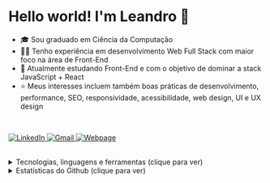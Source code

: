 <h1>Hello world! I'm Leandro 👋</h1>

<ul>
<li>🎓 Sou graduado em Ciência da Computação</li>
<li>👨‍💻 Tenho experiência em desenvolvimento Web Full Stack com maior foco na área de Front-End</li>
<li>🧠 Atualmente estudando Front-End e com o objetivo de dominar a stack JavaScript + React</li>
<li>⭐ Meus interesses incluem também boas práticas de desenvolvimento, performance, SEO, responsividade, acessibilidade, web design, UI e UX design</li>
</ul>
<br>

<p>
	<a href="https://www.linkedin.com/in/leandro-ranggel" target="_blank">
		<img src="https://img.shields.io/badge/linkedin-0077B5?style=for-the-badge&logo=linkedin&logoColor=white" alt="LinkedIn">
	</a>
	<a href="mailto:leandrorangelm@gmail.com" target="_blank">
		<img src="https://img.shields.io/badge/e--mail-D14836?style=for-the-badge&logo=gmail&logoColor=white" alt="Gmail">
	</a>
	<a href="https://leorangel.github.io/" target="_blank">
		<img src="https://img.shields.io/badge/leorangel.github.io-D14836?style=for-the-badge&color=0FBD52" alt="Webpage">
	</a>
</p>

<br>
<details>
<summary>Tecnologias, linguagens e ferramentas (clique para ver)</summary>
<ul>
<br>
	
> Estudando no momento:
<img alt="React" src="https://img.shields.io/badge/React-20232A?style=for-the-badge&logo=react&logoColor=61DAFB">
<img alt="JavaScript" src="https://img.shields.io/badge/JavaScript-20232A?style=for-the-badge&logo=javascript&logoColor=F7DF1E">
<img alt="Nextjs" src="https://img.shields.io/badge/Next.JS-20232A?style=for-the-badge&logo=nextdotjs&logoColor=000000">
<img alt="TypeScript" src="https://img.shields.io/badge/TypeScript-20232A?style=for-the-badge&logo=typescript&logoColor=007ACC">
<img alt="Styled Components" src="https://img.shields.io/badge/Styled--Components-20232A?style=for-the-badge&logo=styled-components&logoColor=DB7093">
<img alt="Jest" src="https://img.shields.io/badge/Jest-20232A?style=for-the-badge&logo=jest&logoColor=C21325">
<br><br>
		
> Quero, em breve, aprender mais sobre:
<img alt="Node.js" src="https://img.shields.io/badge/Node.js-20232A?style=for-the-badge&logo=node.js&logoColor=43853D"/>
<img alt="SASS" src="https://img.shields.io/badge/Sass-20232A?style=for-the-badge&logo=sass&logoColor=CC6699">
<img alt="Redux" src="https://img.shields.io/badge/Redux-20232A?style=for-the-badge&logo=redux&logoColor=593D88">
<img alt="Docker" src="https://img.shields.io/badge/Docker-20232A.svg?style=for-the-badge&logo=docker&logoColor=%230db7ed">
<img alt="Firebase" src="https://img.shields.io/badge/Firebase-20232A?style=for-the-badge&logo=firebase&logoColor=ffca28">
<img alt="React Native" src="https://img.shields.io/badge/React_Native-20232A?style=for-the-badge&logo=react&logoColor=61DAFB">
<br><br>
	
> Outras que uso ou já usei:
<img alt="HTML5" src="https://img.shields.io/badge/HTML5-20232A?style=for-the-badge&logo=html5&logoColor=E34F26">
<img alt="CSS3" src="https://img.shields.io/badge/CSS3-20232A?style=for-the-badge&logo=css3&logoColor=1572B6">
<img alt="PHP" src="https://img.shields.io/badge/PHP-20232A?style=for-the-badge&logo=php&logoColor=777BB4">
<img alt="Bootstrap" src="https://img.shields.io/badge/Bootstrap-20232A?style=for-the-badge&logo=bootstrap&logoColor=563D7C">
<img alt="Wordpress" src="https://img.shields.io/badge/Wordpress-20232A?style=for-the-badge&logo=wordpress&logoColor=21759B">
<img alt="Git" src="https://img.shields.io/badge/Git-20232A?style=for-the-badge&logo=git&logoColor=F05032">
<img alt="JQUery" src="https://img.shields.io/badge/jQuery-20232A?style=for-the-badge&logo=jquery&logoColor=0769AD">
<img alt="Python" src="https://img.shields.io/badge/Python-20232A?style=for-the-badge&logo=python&logoColor=14354C"/>
<img alt="Django" src="https://img.shields.io/badge/Django-20232A?style=for-the-badge&logo=django&logoColor=092E20">
<img alt="Laravel" src="https://img.shields.io/badge/Laravel-20232A?style=for-the-badge&logo=laravel&logoColor=FF2D20">
<img alt="Unity" src="https://img.shields.io/badge/Unity-20232A?style=for-the-badge&logo=unity&logoColor=100000">
<img alt="Photoshop" src="https://img.shields.io/badge/Photoshop-20232A.svg?style=for-the-badge&logo=adobe-photoshop&logoColor=24205E">
<img alt="Figma" src="https://img.shields.io/badge/Figma-20232A.svg?style=for-the-badge&logo=figma&logoColor=F24D1D">
	
</ul>
</details>

<details>
<summary>Estatísticas do Github (clique para ver)</summary>
<br />
<ul>

<p align="left">
	<img align="center"  src="https://github-readme-stats.vercel.app/api?username=LeoRangel&locale=pt-br&show_icons=true&hide_border=true&theme=react&count_private=true&hide=stars" alt="LeoRangel's stats" height="130"/>
	<img align="center"  alt="LeoRangel's streak" src="https://github-readme-streak-stats.herokuapp.com/?user=LeoRangel&locale=pt-br&theme=react&hide_border=true&count_private=true" height="130"/>
	<img align="center"  src="https://github-readme-stats.vercel.app/api/top-langs?username=LeoRangel&show_icons=true&locale=pt-br&layout=compact&theme=react&hide_border=true&count_private=true" alt="LeoRangel's stats" height="130"/>
</p>

</ul>
</details>
